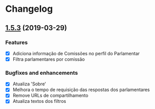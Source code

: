 # Changelog

## [1.5.3](https://github.com/analytics-ufcg/voz-ativa/pull/224) (2019-03-29)

### Features
* [x] Adiciona informação de Comissões no perfil do Parlamentar 
* [x] Filtra parlamentares por comissão

### Bugfixes and enhancements

* [x] Atualiza 'Sobre'
* [x] Melhora o tempo de requisição das respostas dos parlamentares
* [x] Remove URLs de compartilhamento
* [x] Atualiza textos dos filtros